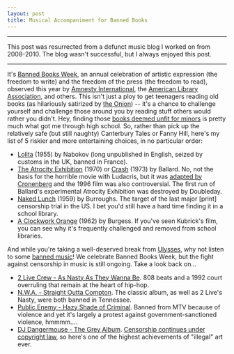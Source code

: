 ```yaml
---
layout: post
title: Musical Accompaniment for Banned Books
---
```


***
This post was resurrected from a defunct music blog I worked on from 2008-2010. The blog wasn't successful, but I always enjoyed this post.
***

It's [Banned Books Week][1], an annual celebration of artistic expression (the freedom to write) and the freedom of the press (the freedom to read), observed this year by [Amnesty International][2], the [American Library Association][3], and others. This isn't just a ploy to get teenagers reading old books (as hilariously satirized by [the Onion][4]) -- it's a chance to challenge yourself and challenge those around you by reading stuff others would rather you didn't. Hey, finding those [books deemed unfit for minors][5] is pretty much what got me through high school. So, rather than pick up the relatively safe (but still naughty) Canterbury Tales or Fanny Hill, here's my list of 5 riskier and more entertaining choices, in no particular order:

*   [Lolita][6] (1955) by Nabokov (long unpublished in English, seized by customs in the UK, banned in France).
*   [The Atrocity Exhibition][7] (1970) or [Crash][8] (1973) by Ballard. No, not the basis for the horrible movie with Ludacris, but it was [adapted by Cronenberg][9] and the 1996 film was also controversial. The first run of Ballard's experimental Atrocity Exhibition was destroyed by Doubleday.
*   [Naked Lunch][10] (1959) by Burroughs. The target of the last major [print] censorship trial in the US. I bet you'd still have a hard time finding it in a school library.
*   [A Clockwork Orange][11] (1962) by Burgess. If you've seen Kubrick's film, you can see why it's frequently challenged and removed from school libraries.

And while you're taking a well-deserved break from [Ulysses][12], why not listen to some [banned music][13]! We celebrate Banned Books Week, but the fight against censorship in music is still ongoing. Take a look back on...

*   [2 Live Crew - As Nasty As They Wanna Be][14]. 808 beats and a 1992 court overruling that remain at the heart of hip-hop.
*   [N.W.A. - Straight Outta Compton][15]. The classic album, as well as 2 Live's Nasty, were both banned in Tennessee.
*   [Public Enemy - Hazy Shade of Criminal][16]. Banned from MTV because of violence and yet it's largely a protest against government-sanctioned violence, hmmmm....
*   [DJ Dangermouse - The Grey Album][18]. [Censorship continues under copyright law][17], so here's one of the highest achievements of "illegal" art ever.

 [1]: http://everybodyslibraries.com/2008/09/29/why-banned-books-week-matters/
 [2]: http://www.amnestyusa.org/events/banned-books-week/page.do?id=1101492&n1=5&n2=50&n3=1611
 [3]: http://www.ala.org/ala/aboutala/offices/oif/bannedbooksweek/bannedbooksweek.cfm
 [4]: http://www.theonion.com/content/node/28619
 [5]: http://onlinebooks.library.upenn.edu/banned-books.html#nowrite
 [6]: http://en.wikipedia.org/wiki/Lolita
 [7]: http://en.wikipedia.org/wiki/The_Atrocity_Exhibition
 [8]: http://en.wikipedia.org/wiki/Crash_%281973_novel%29
 [9]: http://www.imdb.com/title/tt0115964/
 [10]: http://en.wikipedia.org/wiki/Naked_Lunch
 [11]: http://en.wikipedia.org/wiki/A_Clockwork_Orange
 [12]: http://en.wikipedia.org/wiki/Ulysses_%28novel%29
 [13]: http://www.ericnuzum.com/banned/
 [14]: http://www.youtube.com/watch?v=DbaFM_CA4mw
 [15]: http://www.youtube.com/watch?v=nkPb4s0-QcI
 [16]: http://www.youtube.com/watch?v=dvOd48zlNkA
 [17]: http://www.bannedmusic.org/
 [18]: http://www.bannedmusic.org/albums/grey_album.php